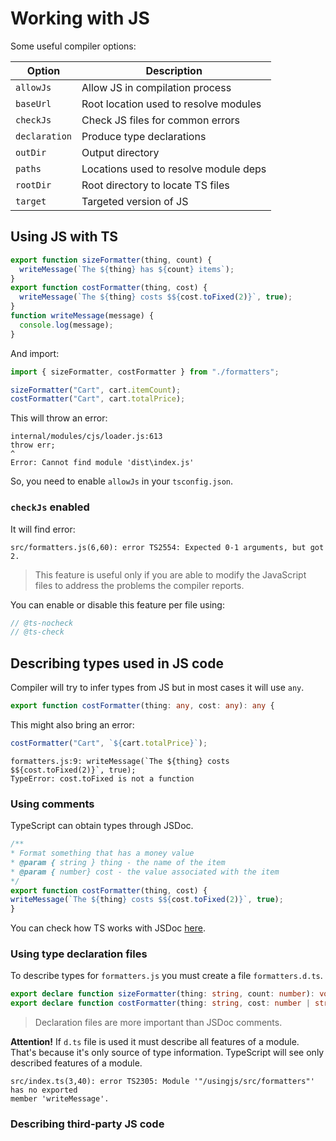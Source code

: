 # Working with JS

Some useful compiler options:

| Option        | Description                           |
| ------------- | ------------------------------------- |
| `allowJs`     | Allow JS in compilation process       |
| `baseUrl`     | Root location used to resolve modules |
| `checkJs`     | Check JS files for common errors      |
| `declaration` | Produce type declarations             |
| `outDir`      | Output directory                      |
| `paths`       | Locations used to resolve module deps |
| `rootDir`     | Root directory to locate TS files     |
| `target`      | Targeted version of JS                |

## Using JS with TS

```js
export function sizeFormatter(thing, count) {
  writeMessage(`The ${thing} has ${count} items`);
}
export function costFormatter(thing, cost) {
  writeMessage(`The ${thing} costs $${cost.toFixed(2)}`, true);
}
function writeMessage(message) {
  console.log(message);
}
```

And import:

```ts
import { sizeFormatter, costFormatter } from "./formatters";

sizeFormatter("Cart", cart.itemCount);
costFormatter("Cart", cart.totalPrice);
```

This will throw an error:

```
internal/modules/cjs/loader.js:613
throw err;
^
Error: Cannot find module 'dist\index.js'
```

So, you need to enable `allowJs` in your `tsconfig.json`.

### `checkJs` enabled

It will find error:

```
src/formatters.js(6,60): error TS2554: Expected 0-1 arguments, but got 2.
```

> This feature is useful only if you are able to modify the JavaScript files to address the problems the compiler reports.

You can enable or disable this feature per file using:

```js
// @ts-nocheck
// @ts-check
```

## Describing types used in JS code

Compiler will try to infer types from JS but in most cases it will use `any`.

```ts
export function costFormatter(thing: any, cost: any): any {
```

This might also bring an error:

```ts
costFormatter("Cart", `${cart.totalPrice}`);
```

```
formatters.js:9: writeMessage(`The ${thing} costs $${cost.toFixed(2)}`, true);
TypeError: cost.toFixed is not a function
```

### Using comments

TypeScript can obtain types through JSDoc.

```js
/**
* Format something that has a money value
* @param { string } thing - the name of the item
* @param { number} cost - the value associated with the item
*/
export function costFormatter(thing, cost) {
writeMessage(`The ${thing} costs $${cost.toFixed(2)}`, true);
}
```

You can check how TS works with JSDoc [here](https://www.typescriptlang.org/docs/handbook/jsdoc-supported-types.html).

### Using type declaration files

To describe types for `formatters.js` you must create a file `formatters.d.ts`.

```ts
export declare function sizeFormatter(thing: string, count: number): void;
export declare function costFormatter(thing: string, cost: number | string ): void;
```

> Declaration files are more important than JSDoc comments.

**Attention!** If `d.ts` file is used it must describe all features of a module. That's because it's only source of type information. TypeScript will see only described features of a module.

```
src/index.ts(3,40): error TS2305: Module '"/usingjs/src/formatters"' has no exported
member 'writeMessage'.
```

### Describing third-party JS code